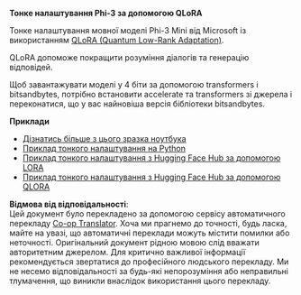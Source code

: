 <!--
CO_OP_TRANSLATOR_METADATA:
{
  "original_hash": "54b6b824568d4decb574b9e117c4f5f7",
  "translation_date": "2025-07-09T18:55:16+00:00",
  "source_file": "md/03.FineTuning/FineTuning_Qlora.md",
  "language_code": "uk"
}
-->
**Тонке налаштування Phi-3 за допомогою QLoRA**

Тонке налаштування мовної моделі Phi-3 Mini від Microsoft із використанням [QLoRA (Quantum Low-Rank Adaptation)](https://github.com/artidoro/qlora).

QLoRA допоможе покращити розуміння діалогів та генерацію відповідей.

Щоб завантажувати моделі у 4 біти за допомогою transformers і bitsandbytes, потрібно встановити accelerate та transformers зі джерела і переконатися, що у вас найновіша версія бібліотеки bitsandbytes.

**Приклади**
- [Дізнатись більше з цього зразка ноутбука](../../../../code/03.Finetuning/Phi_3_Inference_Finetuning.ipynb)
- [Приклад тонкого налаштування на Python](../../../../code/03.Finetuning/FineTrainingScript.py)
- [Приклад тонкого налаштування з Hugging Face Hub за допомогою LORA](../../../../code/03.Finetuning/Phi-3-finetune-lora-python.ipynb)
- [Приклад тонкого налаштування з Hugging Face Hub за допомогою QLORA](../../../../code/03.Finetuning/Phi-3-finetune-qlora-python.ipynb)

**Відмова від відповідальності**:  
Цей документ було перекладено за допомогою сервісу автоматичного перекладу [Co-op Translator](https://github.com/Azure/co-op-translator). Хоча ми прагнемо до точності, будь ласка, майте на увазі, що автоматичні переклади можуть містити помилки або неточності. Оригінальний документ рідною мовою слід вважати авторитетним джерелом. Для критично важливої інформації рекомендується звертатися до професійного людського перекладу. Ми не несемо відповідальності за будь-які непорозуміння або неправильні тлумачення, що виникли внаслідок використання цього перекладу.